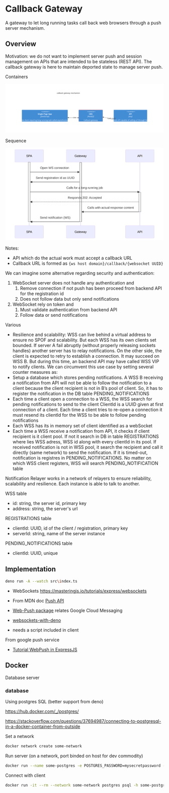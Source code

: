 # Callback Gateway

A gateway to let long running tasks call back web browsers through a push server mechanism.


## Overview

Motivation: we do not want to implement server push and session management on APIs that are intended to be stateless (REST API). The callback gateway is here to maintain deported state to manage server push.

Containers

![Alt text](docs/images/c4-containers.svg "containers")

Sequence

![Alt text](docs/images/sequence.svg "sequence")

Notes:

* API which do the actual work must accept a callback URL
* Callback URL is formed as `{ws host domain}/callback/{websocket UUID}`

We can imagine some alternative regarding security and authentication:

1. WebSocket server does not handle any authentication and
   1. Remove connection if not push has been proceed from backend API for the registration id
   2. Does not follow data but only send notifications
2. WebSocket rely on token and
   1. Must validate authentication from backend API
   2. Follow data or send notifications


Various

* Resilience and scalability: WSS can live behind a virtual address to ensure no SPOF and scalability. But each WSS has its own clients set bounded. If server A fail abruptly (without properly releasing sockets handles) another server has to relay notifications. On the other side, the client is expected to retry to establish a connection. It may succeed on WSS B. But during this time, an backend API may have called WSS VIP to notify clients. We can circumvent this use case by setting several counter measures as:
* Setup a database which stores pending notifications. A WSS B receiving a notification from API will not be able to follow the notification to a client because the client recipient is not in B’s pool of client. So, it has to register the notification in the DB table PENDING_NOTIFICATIONS
* Each time a client open a connection to a WSS, the WSS search for pending notifications to send to the client
ClientId is a UUID given at first connection of a client. Each time a client tries to re-open a connection it must resend its clientId for the WSS to be able to follow pending notifications
* Each WSS has its in memory set of client identified as a webSocket
* Each time a WSS receive a notification from API, it checks if client recipient is it client pool. If not it search in DB in table REGISTRATIONS where lies WSS adress, WSS id along with every clientId in its pool. If received notification is not in WSS pool, it search the recipient and call it directly (same network) to send the notification. If it is timed-out, notification is registres in PENDING_NOTIFICATIONS. No matter on which WSS client registers, WSS will search PENDING_NOTIFICATION table


Notification Relayer works in a network of relayers to ensure reliability, scalability and resilience.
Each instance is able to talk to another.

WSS table
- id: string, the server id, primary key
- address: string, the server's url

REGISTRATIONS table
- clientId: UUID, id of the client / registration, primary key
- serverId: string, name of the server instance

PENDING_NOTIFICATIONS table
- clientId: UUID, unique

## Implementation

```bash
deno run -A --watch src\index.ts
```

* WebSockets https://masteringjs.io/tutorials/express/websockets

* From MDN doc
[Push API](https://developer.mozilla.org/en-US/docs/Web/API/Push_API)
* [Web-Push package](https://www.npmjs.com/package/web-push) relates Google Cloud Messaging
* [websockets-with-deno](https://blog.logrocket.com/using-websockets-with-deno/)
* needs a script included in client

From google push service
* [Tutorial WebPush in ExpressJS](https://web.dev/articles/push-notifications-server-codelab?hl=fr)


## Docker

Database server

### database

Using postgres SQL (better support from deno)

https://hub.docker.com/_/postgres/

https://stackoverflow.com/questions/37694987/connecting-to-postgresql-in-a-docker-container-from-outside


Set a network

```bash
docker network create some-network
```

Run server (on a network, port binded on host for dev commodity)

```bash
docker run --name some-postgres -e POSTGRES_PASSWORD=mysecretpassword --network some-network -p 5432:5432 -d postgres
```

Connect with client

```bash
docker run -it --rm --network some-network postgres psql -h some-postgres -U postgres
```


<!--
```bash
docker build -t mssql-notification-relayer ./database
```

```bash
docker run -e 'ACCEPT_EULA=Y' -e 'SA_PASSWORD=StrongPassw0rd' -e "MSSQL_PID=Express" -p 1433:1433 --name mssql-notification-relayer.localtest.me --detach mssql-notification-relayer
```
(login: sa) -->